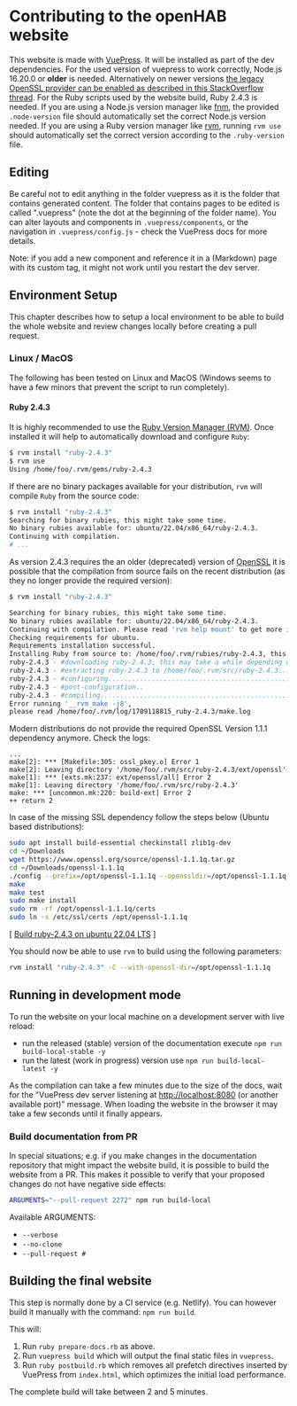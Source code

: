 # Contributing to the openHAB website

This website is made with [VuePress](https://vuepress.vuejs.org/).
It will be installed as part of the dev dependencies.
For the used version of vuepress to work correctly, Node.js 16.20.0 or **older** is needed.
Alternatively on newer versions [the legacy OpenSSL provider can be enabled as described in this StackOverflow thread](https://stackoverflow.com/questions/69692842/error-message-error0308010cdigital-envelope-routinesunsupported).
For the Ruby scripts used by the website build, Ruby 2.4.3 is needed.
If you are using a Node.js version manager like [fnm](https://github.com/Schniz/fnm), the provided `.node-version` file should automatically set the correct Node.js version needed.
If you are using a Ruby version manager like [rvm](https://rvm.io/), running `rvm use` should automatically set the correct version according to the `.ruby-version` file.

## Editing

Be careful not to edit anything in the folder vuepress as it is the folder that contains generated content.
The folder that contains pages to be edited is called ".vuepress" (note the dot at the beginning of the folder name).
You can alter layouts and components in `.vuepress/components`, or the navigation in `.vuepress/config.js` - check the VuePress docs for more details.

Note: if you add a new component and reference it in a (Markdown) page with its custom tag, it might not work until you restart the dev server.

## Environment Setup

This chapter describes how to setup a local environment to be able to build the whole website and review changes locally before creating a pull request.

### Linux / MacOS

The following has been tested on Linux and MacOS (Windows seems to have a few minors that prevent the script to run completely).

#### Ruby 2.4.3

It is highly recommended to use the [Ruby Version Manager (RVM)](https://rvm.io).
Once installed it will help to automatically download and configure `Ruby`:

```bash
$ rvm install "ruby-2.4.3"
$ rvm use
Using /home/foo/.rvm/gems/ruby-2.4.3
```

If there are no binary packages available for your distribution, `rvm` will compile `Ruby` from the source code:

```bash
$ rvm install "ruby-2.4.3"
Searching for binary rubies, this might take some time.
No binary rubies available for: ubuntu/22.04/x86_64/ruby-2.4.3.
Continuing with compilation.
# ...
```

As version 2.4.3 requires the an older (deprecated) version of [OpenSSL](https://www.openssl.org) it is possible that the compilation from source fails on the recent distribution (as they no longer provide the required version):

```bash
$ rvm install "ruby-2.4.3"

Searching for binary rubies, this might take some time.
No binary rubies available for: ubuntu/22.04/x86_64/ruby-2.4.3.
Continuing with compilation. Please read 'rvm help mount' to get more information on binary rubies.
Checking requirements for ubuntu.
Requirements installation successful.
Installing Ruby from source to: /home/foo/.rvm/rubies/ruby-2.4.3, this may take a while depending on your cpu(s)...
ruby-2.4.3 - #downloading ruby-2.4.3, this may take a while depending on your connection...
ruby-2.4.3 - #extracting ruby-2.4.3 to /home/foo/.rvm/src/ruby-2.4.3.....
ruby-2.4.3 - #configuring..................................................................
ruby-2.4.3 - #post-configuration..
ruby-2.4.3 - #compiling................................................................................................................................................................................................|
Error running '__rvm_make -j8',
please read /home/foo/.rvm/log/1709118815_ruby-2.4.3/make.log
```

Modern distributions do not provide the required OpenSSL Version 1.1.1 dependency anymore.
Check the logs:

```log
...
make[2]: *** [Makefile:305: ossl_pkey.o] Error 1
make[2]: Leaving directory '/home/foo/.rvm/src/ruby-2.4.3/ext/openssl'
make[1]: *** [exts.mk:237: ext/openssl/all] Error 2
make[1]: Leaving directory '/home/foo/.rvm/src/ruby-2.4.3'
make: *** [uncommon.mk:220: build-ext] Error 2
++ return 2
```

In case of the missing SSL dependency follow the steps below (Ubuntu based distributions):

```bash
sudo apt install build-essential checkinstall zlib1g-dev
cd ~/Downloads
wget https://www.openssl.org/source/openssl-1.1.1q.tar.gz
cd ~/Downloads/openssl-1.1.1q
./config --prefix=/opt/openssl-1.1.1q --openssldir=/opt/openssl-1.1.1q shared zlib
make
make test
sudo make install
sudo rm -rf /opt/openssl-1.1.1q/certs
sudo ln -s /etc/ssl/certs /opt/openssl-1.1.1q
```

[ [Build ruby-2.4.3 on ubuntu 22.04 LTS](https://github.com/rbenv/ruby-build/discussions/1940#discussioncomment-2663209) ]

You should now be able to use `rvm` to build using the following parameters:

```bash
rvm install "ruby-2.4.3" -C --with-openssl-dir=/opt/openssl-1.1.1q
```

## Running in development mode

To run the website on your local machine on a development server with live reload:

- run the released (stable) version of the documentation execute `npm run build-local-stable -y`
- run the latest (work in progress) version use `npm run build-local-latest -y`

As the compilation can take a few minutes due to the size of the docs, wait for the "VuePress dev server listening at <http://localhost:8080> (or another available port)" message.
When loading the website in the browser it may take a few seconds until it finally appears.

### Build documentation from PR

In special situations; e.g. if you make changes in the documentation repository that might impact the website build, it is possible to build the website from a PR. This makes it possible to verify that your proposed changes do not have negative side effects:

```bash
ARGUMENTS="--pull-request 2272" npm run build-local
```

Available ARGUMENTS:

- `--verbose`
- `--no-clone`
- `--pull-request #`

## Building the final website

This step is normally done by a CI service (e.g. Netlify).
You can however build it manually with the command: `npm run build`.

This will:

1. Run `ruby prepare-docs.rb` as above.
2. Run `vuepress build` which will output the final static files in `vuepress`.
3. Run `ruby postbuild.rb` which removes all prefetch directives inserted by VuePress from `index.html`, which optimizes the initial load performance.

The complete build will take between 2 and 5 minutes.
